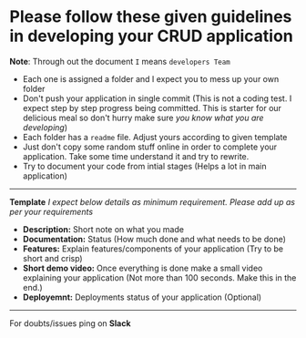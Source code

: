 # Please follow these given guidelines in developing your CRUD application
**Note**: Through out the document `I` means `developers Team`
* Each one is assigned a folder and I expect you to mess up your own folder
* Don't push your application in single commit (This is not a coding test. I expect step by step progress being committed. This is starter for our delicious meal so don't hurry make sure *you know what you are developing*)
* Each folder has a `readme` file. Adjust yours according to given template
* Just don't copy some random stuff online in order to complete your application. Take some time understand it and try to rewrite.
* Try to document your code from intial stages (Helps a lot in main application)
---
**Template**
*I expect below details as minimum requirement. Please add up as per your requirements*
* **Description:** Short note on what you made
* **Documentation:** Status (How much done and what needs to be done)
* **Features:** Explain features/components of your application (Try to be short and crisp)
* **Short demo video:** Once everything is done make a small video explaining your application (Not more than 100 seconds. Make this in the end.) 
* **Deployemnt:** Deployments status of your application (Optional)
---

For doubts/issues ping on **Slack**